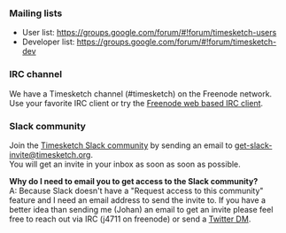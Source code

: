 ### Mailing lists
* User list: https://groups.google.com/forum/#!forum/timesketch-users
* Developer list: https://groups.google.com/forum/#!forum/timesketch-dev

### IRC channel
We have a Timesketch channel (#timesketch) on the Freenode network.  
Use your favorite IRC client or try the [Freenode web based IRC client](http://webchat.freenode.net/).

### Slack community
Join the [Timesketch Slack community](https://timesketch.slack.com/) by sending an email to get-slack-invite@timesketch.org.  
You will get an invite in your inbox as soon as soon as possible.

**Why do I need to email you to get access to the Slack community?**  
A: Because Slack doesn't have a "Request access to this community" feature and I need an email address to send the invite to. If you have a better idea than sending me (Johan) an email to get an invite please feel free to reach out via IRC (j4711 on freenode) or send a [Twitter DM](https://twitter.com/jberggren).





